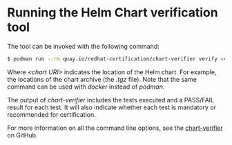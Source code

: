 # Running the Helm Chart verification tool

The tool can be invoked with the following command:

```bash
$ podman run --rm quay.io/redhat-certification/chart-verifier verify <chart URI>
```

Where _&lt;chart URI&gt;_  indicates the location of the Helm chart. For example, the locations of the chart archive \(the _.tgz_ file\). Note that the same command can be used with _docker_ instead of _podman_.

The output of _chart-verifier_ includes the tests executed and a PASS/FAIL result for each test. It will also indicate whether each test is mandatory or recommended for certification. 

For more information on all the command line options, see the [chart-verifier](https://github.com/redhat-certification/chart-verifier) on GitHub.

